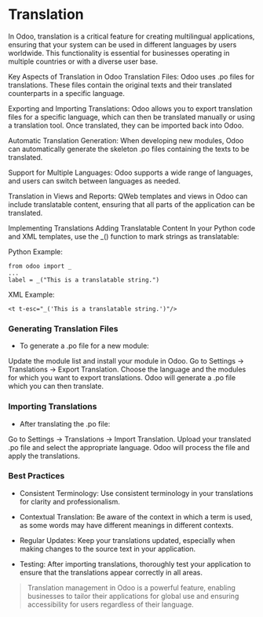 # Translation
In Odoo, translation is a critical feature for creating multilingual applications, ensuring that your system can be used in different languages by users worldwide. This functionality is essential for businesses operating in multiple countries or with a diverse user base.

Key Aspects of Translation in Odoo
Translation Files: Odoo uses .po files for translations. These files contain the original texts and their translated counterparts in a specific language.

Exporting and Importing Translations: Odoo allows you to export translation files for a specific language, which can then be translated manually or using a translation tool. Once translated, they can be imported back into Odoo.

Automatic Translation Generation: When developing new modules, Odoo can automatically generate the skeleton .po files containing the texts to be translated.

Support for Multiple Languages: Odoo supports a wide range of languages, and users can switch between languages as needed.

Translation in Views and Reports: QWeb templates and views in Odoo can include translatable content, ensuring that all parts of the application can be translated.

Implementing Translations
Adding Translatable Content
In your Python code and XML templates, use the _() function to mark strings as translatable:

Python Example:

```
from odoo import _
...
label = _("This is a translatable string.")
```
XML Example:

```
<t t-esc="_('This is a translatable string.')"/>
```
### Generating Translation Files
- To generate a .po file for a new module:

Update the module list and install your module in Odoo.
Go to Settings -> Translations -> Export Translation.
Choose the language and the modules for which you want to export translations.
Odoo will generate a .po file which you can then translate.
### Importing Translations
- After translating the .po file:

Go to Settings -> Translations -> Import Translation.
Upload your translated .po file and select the appropriate language.
Odoo will process the file and apply the translations.
### Best Practices
- Consistent Terminology: Use consistent terminology in your translations for clarity and professionalism.

- Contextual Translation: Be aware of the context in which a term is used, as some words may have different meanings in different contexts.

- Regular Updates: Keep your translations updated, especially when making changes to the source text in your application.

- Testing: After importing translations, thoroughly test your application to ensure that the translations appear correctly in all areas.

> Translation management in Odoo is a powerful feature, enabling businesses to tailor their applications for global use and ensuring accessibility for users regardless of their language.




